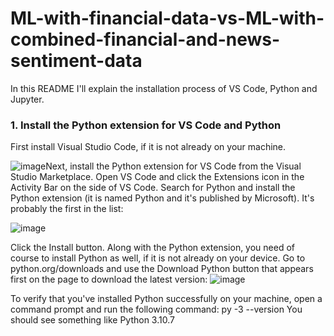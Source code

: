 # ML-with-financial-data-vs-ML-with-combined-financial-and-news-sentiment-data
In this README I'll explain the installation process of VS Code, Python and Jupyter.
### 1. Install the Python extension for VS Code and Python
First install Visual Studio Code, if it is not already on your machine.

![image](https://github.com/r0704067/ML-with-financial-data-vs-ML-with-combined-financial-and-news-sentiment-data/assets/57663262/ab2fa00d-cf60-4c3a-9b3b-5e21f6dfbb78)Next, install the Python extension for VS Code from the Visual Studio Marketplace. Open VS Code and click the Extensions icon in the Activity Bar on the side of VS Code. Search for Python and install the Python extension (it is named Python and it's published by Microsoft). It's probably the first in the list:

![image](https://github.com/r0704067/ML-with-financial-data-vs-ML-with-combined-financial-and-news-sentiment-data/assets/57663262/8f01311b-4394-4929-afe8-56023f1e3084)

Click the Install button.
Along with the Python extension, you need of course to install Python as well, if it is not already on your device. Go to python.org/downloads and use the Download Python button that appears first on the page to download the latest version:
![image](https://github.com/r0704067/ML-with-financial-data-vs-ML-with-combined-financial-and-news-sentiment-data/assets/57663262/f37011b4-9230-4bb1-9766-68214cd1a207)
 
To verify that you've installed Python successfully on your machine, open a command prompt and run the following command:
py -3 --version
You should see something like
Python 3.10.7
